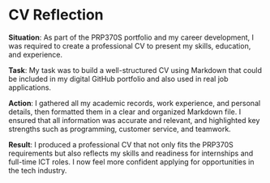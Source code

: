 # CV Reflection 

**Situation**: As part of the PRP370S portfolio and my career development, I was required to create a professional CV to present my skills, education, and experience.  

**Task**: My task was to build a well-structured CV using Markdown that could be included in my digital GitHub portfolio and also used in real job applications.  

**Action**: I gathered all my academic records, work experience, and personal details, then formatted them in a clear and organized Markdown file. I ensured that all information was accurate and relevant, and highlighted key strengths such as programming, customer service, and teamwork.  

**Result**: I produced a professional CV that not only fits the PRP370S requirements but also reflects my skills and readiness for internships and full-time ICT roles. I now feel more confident applying for opportunities in the tech industry.
